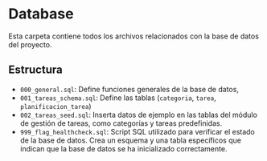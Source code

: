 # Database

Esta carpeta contiene todos los archivos relacionados con la base de datos del proyecto.

## Estructura

- `000_general.sql`: Define funciones generales de la base de datos,
- `001_tareas_schema.sql`: Define las tablas (`categoria`, `tarea`, `planificacion_tarea`)
- `002_tareas_seed.sql`: Inserta datos de ejemplo en las tablas del módulo de gestión de tareas, como categorías y tareas predefinidas.
- `999_flag_healthcheck.sql`: Script SQL utilizado para verificar el estado de la base de datos. Crea un esquema y una tabla específicos que indican que la base de datos se ha inicializado correctamente.
